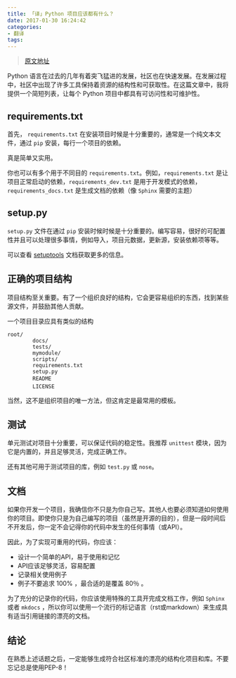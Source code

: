 ```yaml
---
title: 「译」Python 项目应该都有什么？
date: 2017-01-30 16:24:42
categories: 
- 翻译
tags:
---
```


> [原文地址](https://vladcalin.github.io/what-every-python-project-should-have.html#what-every-python-project-should-have)

Python 语言在过去的几年有着突飞猛进的发展，社区也在快速发展。在发展过程中，社区中出现了许多工具保持着资源的结构性和可获取性。在这篇文章中，我将提供一个简短列表，让每个 Python 项目中都具有可访问性和可维护性。

<!--more-->

## requirements.txt

首先， `requirements.txt` 在安装项目时候是十分重要的，通常是一个纯文本文件，通过 `pip` 安装，每行一个项目的依赖。

真是简单又实用。

你也可以有多个用于不同目的 `requirements.txt`。例如，`requirements.txt` 是让项目正常启动的依赖，`requirements_dev.txt` 是用于开发模式的依赖，`requirements_docs.txt` 是生成文档的依赖（像 `Sphinx` 需要的主题）

## setup.py

`setup.py` 文件在通过 `pip` 安装时候时候是十分重要的。编写容易，很好的可配置性并且可以处理很多事情，例如导入，项目元数据，更新源，安装依赖项等等。

可以查看 [setuptools](https://setuptools.readthedocs.io/en/latest/) 文档获取更多的信息。

## 正确的项目结构 

项目结构至关重要。有了一个组织良好的结构，它会更容易组织的东西，找到某些源文件，并鼓励其他人贡献。

一个项目目录应具有类似的结构

```
root/
        docs/
        tests/
        mymodule/
        scripts/
        requirements.txt
        setup.py
        README
        LICENSE
```

当然，这不是组织项目的唯一方法，但这肯定是最常用的模板。

## 测试

单元测试对项目十分重要，可以保证代码的稳定性。我推荐 `unittest` 模块，因为它是内置的，并且足够灵活，完成正确工作。

还有其他可用于测试项目的库，例如 `test.py` 或 `nose`。

## 文档

如果你开发一个项目，我确信你不只是为你自己写。其他人也要必须知道如何使用你的项目。即使你只是为自己编写的项目（虽然是开源的目的），但是一段时间后不开发后，你一定不会记得你的代码中发生的任何事情（或API）。

因此，为了实现可重用的代码，你应该：

- 设计一个简单的API，易于使用和记忆
- API应该足够灵活，容易配置
- 记录相关使用例子
- 例子不要追求 100% ，最合适的是覆盖 80％ 。

为了充分的记录你的代码，你应该使用特殊的工具开完成文档工作，例如 `Sphinx` 或者 `mkdocs` ，所以你可以使用一个流行的标记语言（rst或markdown）来生成具有适当引用链接的漂亮的文档。

## 结论

在熟悉上述话题之后，一定能够生成符合社区标准的漂亮的结构化项目和库。不要忘记总是使用PEP-8！
